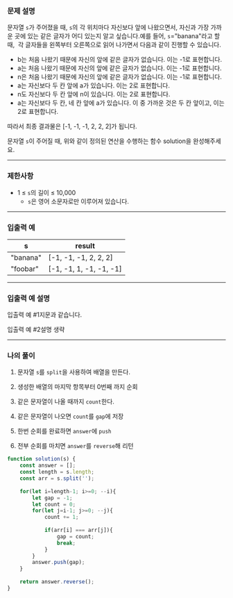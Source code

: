 ### **문제 설명**

문자열 `s`가 주어졌을 때, `s`의 각 위치마다 자신보다 앞에 나왔으면서, 자신과 가장 가까운 곳에 있는 같은 글자가 어디 있는지 알고 싶습니다.예를 들어, `s`="banana"라고 할 때,  각 글자들을 왼쪽부터 오른쪽으로 읽어 나가면서 다음과 같이 진행할 수 있습니다.

- b는 처음 나왔기 때문에 자신의 앞에 같은 글자가 없습니다. 이는 -1로 표현합니다.
- a는 처음 나왔기 때문에 자신의 앞에 같은 글자가 없습니다. 이는 -1로 표현합니다.
- n은 처음 나왔기 때문에 자신의 앞에 같은 글자가 없습니다. 이는 -1로 표현합니다.
- a는 자신보다 두 칸 앞에 a가 있습니다. 이는 2로 표현합니다.
- n도 자신보다 두 칸 앞에 n이 있습니다. 이는 2로 표현합니다.
- a는 자신보다 두 칸, 네 칸 앞에 a가 있습니다. 이 중 가까운 것은 두 칸 앞이고, 이는 2로 표현합니다.

따라서 최종 결과물은 [-1, -1, -1, 2, 2, 2]가 됩니다.

문자열 `s`이 주어질 때, 위와 같이 정의된 연산을 수행하는 함수 solution을 완성해주세요.

---

### 제한사항

- 1 ≤ `s`의 길이 ≤ 10,000
    - `s`은 영어 소문자로만 이루어져 있습니다.

---

### 입출력 예

| s | result |
| --- | --- |
| "banana" | [-1, -1, -1, 2, 2, 2] |
| "foobar" | [-1, -1, 1, -1, -1, -1] |

---

### 입출력 예 설명

입출력 예 #1지문과 같습니다.

입출력 예 #2설명 생략

---

### 나의 풀이

1. 문자열 `s`를 `split`을 사용하여 배열을 만든다. 

2. 생성한 배열의 마지막 항목부터 0번째 까지 순회

3. 같은 문자열이 나올 때까지 `count`한다.

4. 같은 문자열이 나오면 `count`를 `gap`에 저장

5. 한번 순회를 완료하면 `answer`에 `push`

6. 전부 순회를 마치면 `answer`를 `reverse`해 리턴

```javascript
function solution(s) {
    const answer = [];
    const length = s.length;
    const arr = s.split('');
    
    for(let i=length-1; i>=0; --i){
        let gap = -1;
        let count = 0;
        for(let j=i-1; j>=0; --j){
            count += 1; 
            
            if(arr[i] === arr[j]){
                gap = count;
                break;
            }
        }
        answer.push(gap);
    }
    
    return answer.reverse();
}
```